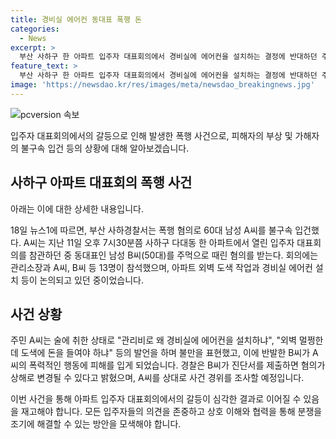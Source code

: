 ```yaml
---
title: 경비실 에어컨 동대표 폭행 돈
categories:
  - News
excerpt: >
  부산 사하구 한 아파트 입주자 대표회의에서 경비실에 에어컨을 설치하는 결정에 반대하던 주민이 동대표를 폭행한 사건이 발생했다. 경찰은 60대 A씨를 폭행 혐의로 입건했으며, 사건 경위를 조사 중이다. A씨는 술에 취한 상태에서 회의에 참석해 불만을 표현하다가 동대표를 폭행했다. 폭행으로 다친 동대표는 상해로 혐의 변경을 요청할 예정이며, 경비실 에어컨 설치 등을 놓고 갈등이 있었던 것으로 전해졌다.
feature_text: >
  부산 사하구 한 아파트 입주자 대표회의에서 경비실에 에어컨을 설치하는 결정에 반대하던 주민이 동대표를 폭행한 사건이 발생했다. 경찰은 60대 A씨를 폭행 혐의로 입건했으며, 사건 경위를 조사 중이다. A씨는 술에 취한 상태에서 회의에 참석해 불만을 표현하다가 동대표를 폭행했다. 폭행으로 다친 동대표는 상해로 혐의 변경을 요청할 예정이며, 경비실 에어컨 설치 등을 놓고 갈등이 있었던 것으로 전해졌다.
image: 'https://newsdao.kr/res/images/meta/newsdao_breakingnews.jpg'
---
```


<p><img src="https://newsdao.kr/res/images/meta/newsdao_breakingnews.jpg" alt="pcversion 속보" /></p>

<p>입주자 대표회의에서의 갈등으로 인해 발생한 폭행 사건으로, 피해자의 부상 및 가해자의 불구속 입건 등의 상황에 대해 알아보겠습니다. </p>

<h2 data-ke-size="size26">사하구 아파트 대표회의 폭행 사건</h2>

<p>아래는 이에 대한 상세한 내용입니다.</p>

<p data-ke-size="size16">18일 뉴스1에 따르면, 부산 사하경찰서는 폭행 혐의로 60대 남성 A씨를 불구속 입건했다. A씨는 지난 11일 오후 7시30분쯤 사하구 다대동 한 아파트에서 열린 입주자 대표회의를 참관하던 중 동대표인 남성 B씨(50대)를 주먹으로 때린 혐의를 받는다. 회의에는 관리소장과 A씨, B씨 등 13명이 참석했으며, 아파트 외벽 도색 작업과 경비실 에어컨 설치 등이 논의되고 있던 중이었습니다.</p>

<h2 data-ke-size="size26">사건 상황</h2>

<p>주민 A씨는 술에 취한 상태로 "관리비로 왜 경비실에 에어컨을 설치하냐", "외벽 멀쩡한데 도색에 돈을 들여야 하냐" 등의 발언을 하며 불만을 표현했고, 이에 반발한 B씨가 A씨의 폭력적인 행동에 피해를 입게 되었습니다. 경찰은 B씨가 진단서를 제출하면 혐의가 상해로 변경될 수 있다고 밝혔으며, A씨를 상대로 사건 경위를 조사할 예정입니다.</p>

<p>이번 사건을 통해 아파트 입주자 대표회의에서의 갈등이 심각한 결과로 이어질 수 있음을 재고해야 합니다. 모든 입주자들의 의견을 존중하고 상호 이해와 협력을 통해 분쟁을 조기에 해결할 수 있는 방안을 모색해야 합니다.</p>

